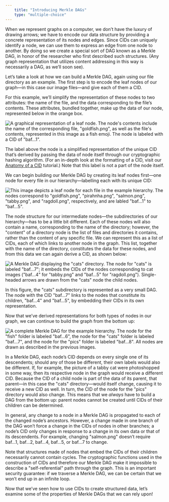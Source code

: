 ```yaml
---
    title: "Introducing Merkle DAGs"
    type: "multiple-choice"
---
```


When we represent graphs on a computer, we don’t have the luxury
of drawing arrows; we have to encode our data structure by
providing a concrete representation of its nodes and edges. Since
CIDs can uniquely identify a node, we can use them to express an
edge from one node to another. By doing so we create a
special sort of DAG known as a Merkle DAG, in honor of the
researcher who first described such structures. (Any graph
representation that utilizes content addressing in this way is
necessarily a DAG, as we’ll soon see).

Let’s take a look at how we can build a Merkle DAG, again using
our file directory as an example. The first step is to encode the
leaf nodes of our graph&mdash;in this case our image files&mdash;and
give each of them a CID.

For this example, we’ll simplify the representation of these
nodes to two attributes: the name of the file, and the data
corresponding to the file’s contents. These attributes, bundled
together, make up the data of our node, represented below in the
orange box.

![A graphical representation of a leaf node. The node's contents include the name of the corresponding file, "goldfish.png", as well as the file's contents, represented in this image as a fish emoji. The node is labeled with a CID of "baf...1".](/tutorial-assets/T0008L04-leaf-node.png)

The label above the node is a simplified representation of the
unique CID that’s derived by passing the data of node itself
through our cryptographic hashing algorithm. (For an in-depth
look at the formatting of a CID, visit our [Anatomy of a CID](https://proto.school/anatomy-of-a-cid)
tutorial.) Note that this label is not a part of the node itself.

We can begin building our Merkle DAG by creating its leaf nodes
first&mdash;one node for every file in our hierarchy&mdash;labelling
each with its unique CID:

![This image depicts a leaf node for each file in the example hierarchy. The nodes correspond to "goldfish.png", "pirahnha.png", "salmon.png", "tabby.png", and "ragdoll.png", respectively, and are labled "baf...1" to "baf...5".](/tutorial-assets/T0008L04-leaf-nodes.png)

The node structure for our intermediate nodes&mdash;the
subdirectories of our hierarchy&mdash;has to be a little bit
different. Each of these nodes will also contain a name,
corresponding to the name of the directory; however, the
"content" of a directory node is the list of files and
directories it contains, rather than the content of any specific
file. We can represent this as a list of CIDs, each of which
links to another node in the graph. This list, together with the
name of the directory, constitutes the data for these nodes, and
from this data we can again derive a CID, as shown below:

![A Merkle DAG displaying the "cats" directory. The node for "cats" is labeled "baf...7"; it embeds the CIDs of the nodes corresponding to cat images ("baf...4" for "tabby.png" and "baf...5" for "ragdoll.png"). Single-headed arrows are drawn from the "cats" node the child nodes.](/tutorial-assets/T0008L04-partial-dag.png)

In this figure, the "cats" subdirectory is represented as a very
small DAG. The node with the CID "baf...7" links to the nodes
that constitute its children, "baf...4" and "baf...5", by
embedding their CIDs in its own representation.

Now that we’ve derived representations for both types of nodes in
our graph, we can continue to build the graph from the bottom up:

![A complete Merkle DAG for the example hierarchy. The node for the "fish" folder is labeled "baf...6", the node for the "cats" folder is labeled "baf...7", and the node for the "pics" folder is labeled "baf...8". All nodes are drawn as described in the previous images.](/tutorial-assets/T0008L04-complete-dag.png)

In a Merkle DAG, each node’s CID depends on every single one of
its descendents; should any of those be different, their own
labels would also be different. If, for example, the picture of a
tabby cat were photoshopped in some way, then its respective node
in the graph would receive a different CID. Because the CID of a
child node is part of the data of its parent, that parent&mdash;in
this case the "cats" directory&mdash;would itself change, causing
it to receive a new CID as well. In turn, the CID of the node
for the "pics" directory would also change. This means that we
*always* have to build a DAG from the bottom up: parent nodes
cannot be created until CIDs of their children can be determined.

In general, any change to a node in a Merkle DAG is propagated to
each of the changed node’s ancestors. However, a change made in
one branch of the DAG won’t force a change in the CIDs of nodes
in other branches; a node’s CID only changes in response to a
change in its own data or that of its descendents. For example,
changing "salmon.png" doesn’t require baf...1, baf...2,
baf...4, baf...5, or baf...7 to change.

Note that structures made of nodes that embed the CIDs of their
children necessarily cannot contain cycles. The cryptographic
functions used in the construction of CIDs and therefore our
Merkle DAG make it impossible to describe a "self-referential"
path through the graph. This is an important security guarantee:
if we traverse a Merkle DAG, we can be certain that we won’t end
up in an infinite loop.

Now that we’ve seen how to use CIDs to create structured data,
let’s examine some of the properties of Merkle DAGs that we can
rely upon!
